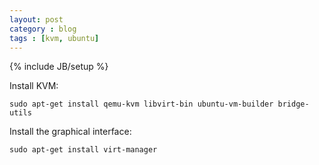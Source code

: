 ```yaml
---
layout: post
category : blog
tags : [kvm, ubuntu]
---
```

{% include JB/setup %}

Install KVM:

`sudo apt-get install qemu-kvm libvirt-bin ubuntu-vm-builder bridge-utils`

Install the graphical interface:

`sudo apt-get install virt-manager`
